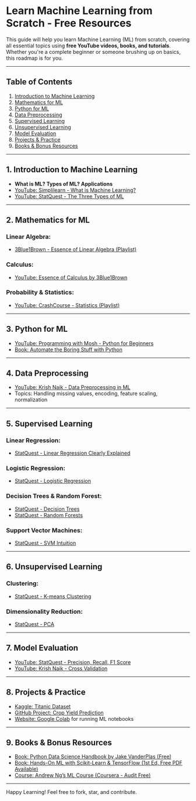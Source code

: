 
# Learn Machine Learning from Scratch - Free Resources

This guide will help you learn Machine Learning (ML) from scratch, covering all essential topics using **free YouTube videos, books, and tutorials**. Whether you're a complete beginner or someone brushing up on basics, this roadmap is for you.

---

## Table of Contents
1. [Introduction to Machine Learning](#1-introduction-to-machine-learning)
2. [Mathematics for ML](#2-mathematics-for-ml)
3. [Python for ML](#3-python-for-ml)
4. [Data Preprocessing](#4-data-preprocessing)
5. [Supervised Learning](#5-supervised-learning)
6. [Unsupervised Learning](#6-unsupervised-learning)
7. [Model Evaluation](#7-model-evaluation)
8. [Projects & Practice](#8-projects--practice)
9. [Books & Bonus Resources](#9-books--bonus-resources)

---

## 1. Introduction to Machine Learning
- **What is ML? Types of ML? Applications**
- [YouTube: Simplilearn - What is Machine Learning?](https://www.youtube.com/watch?v=ukzFI9rgwfU)
- [YouTube: StatQuest - The Three Types of ML](https://www.youtube.com/watch?v=8JvyBT4RUW8)

---

## 2. Mathematics for ML
### Linear Algebra:
- [3Blue1Brown - Essence of Linear Algebra (Playlist)](https://www.youtube.com/playlist?list=PLZHQObOWTQDMsr9K-rj53DwVRMYO3t5Yr)

### Calculus:
- [YouTube: Essence of Calculus by 3Blue1Brown](https://www.youtube.com/watch?v=WUvTyaaNkzM&list=PLZHQObOWTQDMsr9K-rj53DwVRMYO3t5Yr)

### Probability & Statistics:
- [YouTube: CrashCourse - Statistics (Playlist)](https://www.youtube.com/playlist?list=PL8dPuuaLjXtOfse2ncvffeelTrqvhrz8H)

---

## 3. Python for ML
- [YouTube: Programming with Mosh - Python for Beginners](https://www.youtube.com/watch?v=_uQrJ0TkZlc)
- [Book: Automate the Boring Stuff with Python](https://automatetheboringstuff.com/)

---

## 4. Data Preprocessing
- [YouTube: Krish Naik - Data Preprocessing in ML](https://www.youtube.com/watch?v=4RJlK6zH9vI)
- Topics: Handling missing values, encoding, feature scaling, normalization

---

## 5. Supervised Learning
### Linear Regression:
- [StatQuest - Linear Regression Clearly Explained](https://www.youtube.com/watch?v=nk2CQITm_eo)

### Logistic Regression:
- [StatQuest - Logistic Regression](https://www.youtube.com/watch?v=yIYKR4sgzI8)

### Decision Trees & Random Forest:
- [StatQuest - Decision Trees](https://www.youtube.com/watch?v=7VeUPuFGJHk)
- [StatQuest - Random Forests](https://www.youtube.com/watch?v=J4Wdy0Wc_xQ)

### Support Vector Machines:
- [StatQuest - SVM Intuition](https://www.youtube.com/watch?v=efR1C6CvhmE)

---

## 6. Unsupervised Learning
### Clustering:
- [StatQuest - K-means Clustering](https://www.youtube.com/watch?v=4b5d3muPQmA)

### Dimensionality Reduction:
- [StatQuest - PCA](https://www.youtube.com/watch?v=FgakZw6K1QQ)

---

## 7. Model Evaluation
- [YouTube: StatQuest - Precision, Recall, F1 Score](https://www.youtube.com/watch?v=4jRBRDbJemM)
- [YouTube: Krish Naik - Cross Validation](https://www.youtube.com/watch?v=6dbrR-WymjI)

---

## 8. Projects & Practice
- [Kaggle: Titanic Dataset](https://www.kaggle.com/competitions/titanic)
- [GitHub Project: Crop Yield Prediction](https://github.com/h4ck3r0/crop-yielding-prediction)
- [Website: Google Colab](https://colab.research.google.com/) for running ML notebooks

---

## 9. Books & Bonus Resources
- [Book: Python Data Science Handbook by Jake VanderPlas (Free)](https://jakevdp.github.io/PythonDataScienceHandbook/)
- [Book: Hands-On ML with Scikit-Learn & TensorFlow (1st Ed, Free PDF Available)](https://github.com/ageron/handson-ml)
- [Course: Andrew Ng’s ML Course (Coursera - Audit Free)](https://www.coursera.org/learn/machine-learning)

---

Happy Learning! Feel free to fork, star, and contribute.
